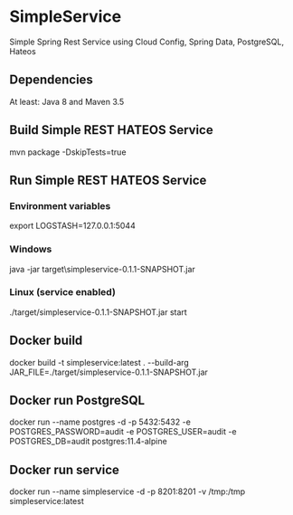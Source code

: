 # SimpleService
Simple Spring Rest Service using Cloud Config, Spring Data, PostgreSQL, Hateos

## Dependencies
At least: Java 8 and Maven 3.5

## Build Simple REST HATEOS Service
mvn package -DskipTests=true

## Run Simple REST HATEOS Service
### Environment variables
export LOGSTASH=127.0.0.1:5044

### Windows
java -jar target\simpleservice-0.1.1-SNAPSHOT.jar

### Linux (service enabled)
./target/simpleservice-0.1.1-SNAPSHOT.jar start

## Docker build
docker build -t simpleservice:latest . --build-arg JAR_FILE=./target/simpleservice-0.1.1-SNAPSHOT.jar

## Docker run PostgreSQL
docker run --name postgres -d -p 5432:5432 -e POSTGRES_PASSWORD=audit -e POSTGRES_USER=audit -e POSTGRES_DB=audit postgres:11.4-alpine

## Docker run service
docker run --name simpleservice -d -p 8201:8201 -v /tmp:/tmp simpleservice:latest
